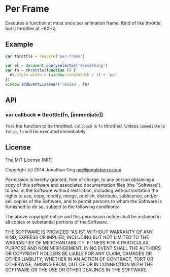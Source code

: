 # Per Frame

Executes a function at most once per animation frame. Kind of like throttle, but it throttles at ~60Hz.

## Example

```js
var throttle = require('per-frame')

var el = document.querySelector('#something')
var fn = throttle(function () {
  el.style.width = (window.innerWidth / 2) + 'px'
})
window.addEventListener('resize', fn)
```

## API

### var callback = throttle(fn, [immediate])

`fn` is the function to be throttled. `callback` is `fn` throttled. Unless `immediate` is `false`, `fn` will be executed immediately.

## License

The MIT License (MIT)

Copyright (c) 2014 Jonathan Ong me@jongleberry.com

Permission is hereby granted, free of charge, to any person obtaining a copy
of this software and associated documentation files (the "Software"), to deal
in the Software without restriction, including without limitation the rights
to use, copy, modify, merge, publish, distribute, sublicense, and/or sell
copies of the Software, and to permit persons to whom the Software is
furnished to do so, subject to the following conditions:

The above copyright notice and this permission notice shall be included in
all copies or substantial portions of the Software.

THE SOFTWARE IS PROVIDED "AS IS", WITHOUT WARRANTY OF ANY KIND, EXPRESS OR
IMPLIED, INCLUDING BUT NOT LIMITED TO THE WARRANTIES OF MERCHANTABILITY,
FITNESS FOR A PARTICULAR PURPOSE AND NONINFRINGEMENT. IN NO EVENT SHALL THE
AUTHORS OR COPYRIGHT HOLDERS BE LIABLE FOR ANY CLAIM, DAMAGES OR OTHER
LIABILITY, WHETHER IN AN ACTION OF CONTRACT, TORT OR OTHERWISE, ARISING FROM,
OUT OF OR IN CONNECTION WITH THE SOFTWARE OR THE USE OR OTHER DEALINGS IN
THE SOFTWARE.